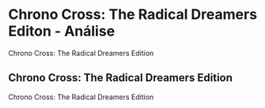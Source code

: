 ---
---

# Chrono Cross: The Radical Dreamers Editon - Análise

Chrono Cross: The Radical Dreamers Edition

## Chrono Cross: The Radical Dreamers Edition

Chrono Cross: The Radical Dreamers Edition
